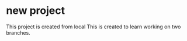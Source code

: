 # new project
This project is created from local
This is created to learn working on two branches.


